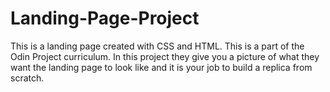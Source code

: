# Landing-Page-Project
This is a landing page created with CSS and HTML. This is a part of the Odin Project curriculum. In this project they give you a picture of what they want the landing page to look like and it is your job to build a replica from scratch. 
